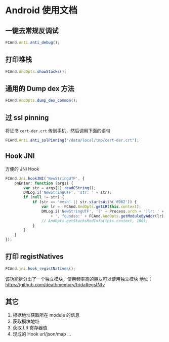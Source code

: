 # Android 使用文档

## 一键去常规反调试

```typescript
FCAnd.Anti.anti_debug();
```

## 打印堆栈
```typescript
FCAnd.AndOpts.showStacks();
```

## 通用的 Dump dex 方法
```typescript
FCAnd.AndOpts.dump_dex_common();
```
## 过 ssl pinning

将证书 `cert-der.crt` 传到手机，然后调用下面的语句

```typescript
FCAnd.Anti.anti_sslPinning("/data/local/tmp/cert-der.crt");
```

## Hook JNI
方便的 JNI Hook
```typescript
FCAnd.Jni.hookJNI('NewStringUTF', {
    onEnter: function (args) {
        var str = args[1].readCString();
        DMLog.i('NewStringUTF', 'str: ' + str);
        if (null != str) {
            if (str == 'mesh' || str.startsWith('6962')) {
                var lr =  FCAnd.AndOpts.getLR(this.context);
                DMLog.i('NewStringUTF', '(' + Process.arch + ')lr: ' + lr
                    + ', foundso:' + FCAnd.AndOpts.getModuleByAddr(lr) );
                // AndOpts.getStacksModInfo(this.context, 100);
            }
        }
    }
});
```

## 打印 registNatives

```typescript
FCAnd.jni.hook_registNatives();
```

该功能拆分出了一个独立模块，使用频率高的朋友可以使用独立模块
地址：https://github.com/deathmemory/fridaRegstNtv

## 其它

1. 根据地址获取所在 module 的信息
2. 获取模块地址
3. 获取 LR 寄存器值
4. 现成的 Hook url/json/map ...

